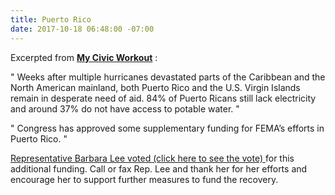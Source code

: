 ```yaml
---
title: Puerto Rico
date: 2017-10-18 06:48:00 -07:00
---
```


Excerpted from [**My Civic Workout**](https://www.mycivicworkout.com/) :

"   Weeks after multiple hurricanes devastated parts of the Caribbean and the North American mainland, both Puerto Rico and the U.S. Virgin Islands remain in desperate need of aid. 84% of Puerto Ricans still lack electricity and around 37% do not have access to potable water.   "

"   Congress has approved some supplementary funding for FEMA’s efforts in Puerto Rico.   "

[Representative Barbara Lee voted (click here to see the vote) ](https://www.govtrack.us/congress/votes/115-2017/h566)for this additional funding. 
Call or fax Rep. Lee and thank her for her efforts and encourage her to support further measures to fund the recovery. 



